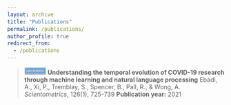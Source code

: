 ```yaml
---
layout: archive
title: "Publications"
permalink: /publications/
author_profile: true
redirect_from:
  - /publications
---
```


> <img src="/images/Journal.png" width="50" height="17"> __Understanding the temporal evolution of COVID-19 research through machine learning and natural language processing__
> Ebadi, A., Xi, P., Tremblay, S., Spencer, B., Pall, R., & Wong, A.
> _Scientometrics_, 126(1), 725-739
> __Publication year:__ 2021

